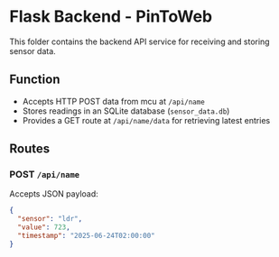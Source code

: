 # Flask Backend - PinToWeb

This folder contains the backend API service for receiving and storing sensor data.

## Function

- Accepts HTTP POST data from mcu at `/api/name`
- Stores readings in an SQLite database (`sensor_data.db`)
- Provides a GET route at `/api/name/data` for retrieving latest entries

## Routes

### POST `/api/name`

Accepts JSON payload:
```json
{
  "sensor": "ldr",
  "value": 723,
  "timestamp": "2025-06-24T02:00:00"
}
